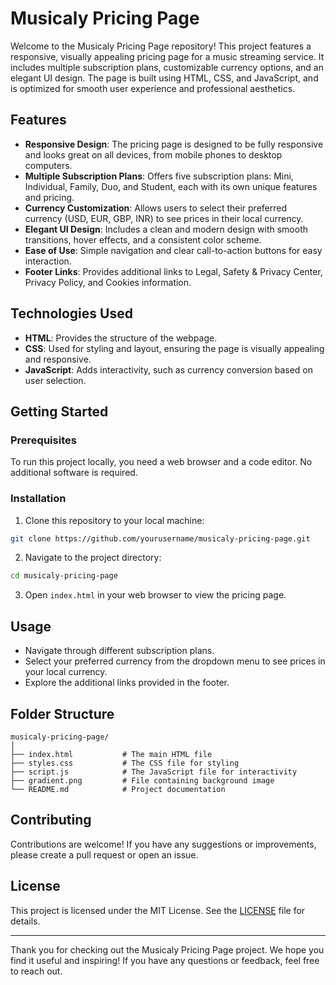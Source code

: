 # Musicaly Pricing Page

Welcome to the Musicaly Pricing Page repository! This project features a responsive, visually appealing pricing page for a music streaming service. It includes multiple subscription plans, customizable currency options, and an elegant UI design. The page is built using HTML, CSS, and JavaScript, and is optimized for smooth user experience and professional aesthetics.

## Features

- **Responsive Design**: The pricing page is designed to be fully responsive and looks great on all devices, from mobile phones to desktop computers.
- **Multiple Subscription Plans**: Offers five subscription plans: Mini, Individual, Family, Duo, and Student, each with its own unique features and pricing.
- **Currency Customization**: Allows users to select their preferred currency (USD, EUR, GBP, INR) to see prices in their local currency.
- **Elegant UI Design**: Includes a clean and modern design with smooth transitions, hover effects, and a consistent color scheme.
- **Ease of Use**: Simple navigation and clear call-to-action buttons for easy interaction.
- **Footer Links**: Provides additional links to Legal, Safety & Privacy Center, Privacy Policy, and Cookies information.

## Technologies Used

- **HTML**: Provides the structure of the webpage.
- **CSS**: Used for styling and layout, ensuring the page is visually appealing and responsive.
- **JavaScript**: Adds interactivity, such as currency conversion based on user selection.

## Getting Started

### Prerequisites

To run this project locally, you need a web browser and a code editor. No additional software is required.

### Installation

1. Clone this repository to your local machine:

```bash
git clone https://github.com/yourusername/musicaly-pricing-page.git
```

2. Navigate to the project directory:

```bash
cd musicaly-pricing-page
```

3. Open `index.html` in your web browser to view the pricing page.

## Usage

- Navigate through different subscription plans.
- Select your preferred currency from the dropdown menu to see prices in your local currency.
- Explore the additional links provided in the footer.

## Folder Structure

```
musicaly-pricing-page/
│
├── index.html           # The main HTML file
├── styles.css           # The CSS file for styling
├── script.js            # The JavaScript file for interactivity
├── gradient.png         # File containing background image
└── README.md            # Project documentation
```

## Contributing

Contributions are welcome! If you have any suggestions or improvements, please create a pull request or open an issue.

## License

This project is licensed under the MIT License. See the [LICENSE](MIT-LICENSE.txt) file for details.

---

Thank you for checking out the Musicaly Pricing Page project. We hope you find it useful and inspiring! If you have any questions or feedback, feel free to reach out.
